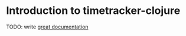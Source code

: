 # Introduction to timetracker-clojure

TODO: write [great documentation](http://jacobian.org/writing/great-documentation/what-to-write/)

